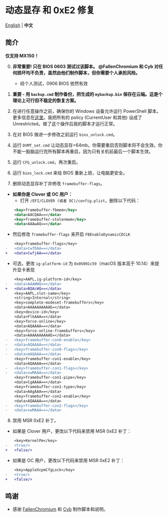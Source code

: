 # 动态显存 和 0xE2 修复

[English](README.md) | **中文**

## 简介

**仅支持 MX150！**

0. **非常重要! 只在 BIOS 0603 测试过该脚本。 @FallenChromium 和 Cyb 对任何损坏均不负责，虽然由他们制作脚本，但你需要个人承担风险。**
    - 经个人测试，0906 BIOS 依然有效

1. **重要 - 用 `backup.cmd` 制作备份，把生成的 `mybackup.bin` 保存在云端。这是个理论上可行但不稳定的恢复方案。**

2. 在进行任意操作之前，确保你的 Windows 设备允许运行 PowerShell 脚本。更多信息在[这里](https://docs.microsoft.com/en-us/powershell/module/microsoft.powershell.security/set-executionpolicy?view=powershell-6)。我把所有的 policy (CurrentUser 和其他) 设成了 Unrestricted。做了这个操作后我的脚本才运行正常。

3. 在对 BIOS 做进一步修改之前运行 `bios_unlock.cmd`。

4. 运行 `DVMT_set.cmd` 让动态显存=64mb。你需要重启否则脚本将不会生效。你不能一股脑运行完所有脚本再重启，因为只有关机前最后一个脚本生效。

5. 运行 `CFG_unlock.cmd`，再次重启。

6. 运行 `bios_lock.cmd` 来给 BIOS 重新上锁，让电脑更安全。

7. 删除动态显存补丁并修改 `framebuffer-flags`。

- **如果你是 Clover 或 OC 用户：**
  - 打开 `/EFI/CLOVER (或者 OC)/config.plist`，删除以下代码：
```xml
    <key>framebuffer-fbmem</key>
    <data>AACQAA==</data>
    <key>framebuffer-stolenmem</key>
    <data>AAAwAQ==</data>
```
- 然后修改 `framebuffer-flags` 来开启 `FBEnableDynamicCDCLK`
```diff
    <key>framebuffer-flags</key>
-   <data>CwfDAA==</data>
+   <data>CwfjAA==</data>
```
- 可选，更改 `ig-platform-id` 为 `0x05001c59`（macOS 版本高于 10.14）来提升显卡表现
```diff
    <key>AAPL,ig-platform-id</key>
-   <data>AAAWWQ==</data>
+   <data>BQAcWQ==</data>
    <key>AAPL,slot-name</key>
    <string>Internal</string>
    <key>complete-modeset-framebuffers</key>
    <data>AAAAAAAAAAE=</data>
    <key>device-id</key>
    <data>FlkAAA==</data>
    <key>force-online</key>
    <data>AQAAAA==</data>
    <key>force-online-framebuffers</key>
    <data>AAAAAAAAAAE=</data>
-   <key>framebuffer-con0-enable</key>
-   <data>AQAAAA==</data>
-   <key>framebuffer-con0-flags</key>
-   <data>mAQAAA==</data>
    <key>framebuffer-con1-enable</key>
    <data>AQAAAA==</data>
-   <key>framebuffer-con1-flags</key>
-   <data>xwMAAA==</data>
    <key>framebuffer-con1-pipe</key>
    <data>CgAAAA==</data>
    <key>framebuffer-con1-type</key>
    <data>AAgAAA==</data>
    <key>framebuffer-con2-enable</key>
    <data>AQAAAA==</data>
-   <key>framebuffer-con2-flags</key>
-   <data>xwMAAA==</data>
```

8. 禁用 MSR 0xE2 补丁。

- 如果是 Clover 用户，更改以下代码来禁用 MSR 0xE2 补丁：
```diff
    <key>KernelPm</key>
-   <true/>
+   <false/>
```
- 如果是 OC 用户，更改以下代码来禁用 MSR 0xE2 补丁：
```diff
    <key>AppleXcpmCfgLock</key>
-   <true/>
+   <false/>
```


## 鸣谢

- 感谢 [FallenChromium](https://github.com/FallenChromium) 和 [Cyb](http://4pda.ru/forum/index.php?showuser=914121) 制作脚本和说明。
